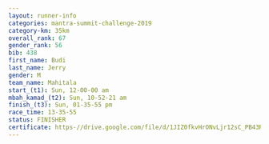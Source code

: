 ```yaml
---
layout: runner-info 
categories: mantra-summit-challenge-2019 
category-km: 35km 
overall_rank: 67
gender_rank: 56
bib: 438
first_name: Budi
last_name: Jerry
gender: M
team_name: Mahitala
start_(t1): Sun, 12-00-00 am
mbah_kamad_(t2): Sun, 10-52-21 am
finish_(t3): Sun, 01-35-55 pm
race_time: 13-35-55
status: FINISHER
certificate: https-//drive.google.com/file/d/1JIZ0fkvHrONvLjr12sC_PB43R8ezk0QX/view?usp=sharing
---
```

